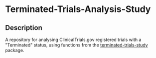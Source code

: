 # Terminated-Trials-Analysis-Study

## Description
A repository for analysing ClinicalTrials.gov registered trials with a "Terminated" status, using functions from the [terminated-trials-study](https://github.com/sama9767/terminated-trials-study/tree/main) package.


